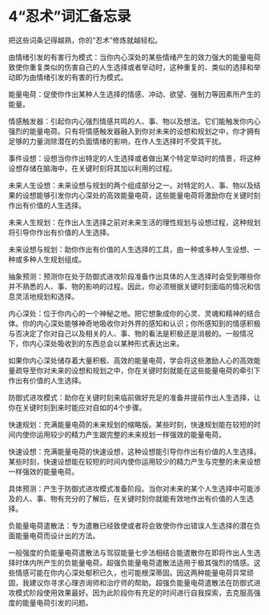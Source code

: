 ﻿# 4“忍术”词汇备忘录

把这些词条记得越熟，你的“忍术”修炼就越轻松。

由情绪引发的有害行为模式：当你内心深处的某些情绪产生的效力强大的能量电荷致使你重复类似的伤害自己的人生选择或者举动时，这种重复的、类似的选择和举动即为由情绪引发的有害的行为模式。

能量电荷：促使你作出某种人生选择的情感、冲动、欲望、强制力等因素所产生的能量。

情感触发器：引起你内心强烈情感共鸣的人、事、物以及想法。它们能触发你内心强烈的能量电荷。只有将情感触发器融入到你对未来的设想和规划之中，你才拥有足够的力量消除潜在的负面情绪的影响，在作人生选择时不受其干扰。

事件设想：设想当你作出特定的人生选择或者做出某个特定举动时的情景，将这种设想存储在脑海中，在关键时刻将其加以利用的过程。

未来人生设想：未来设想与规划的两个组成部分之一。对特定的人、事、物以及结果的设想能够引发你内心深处的高效能量电荷，这些能量电荷将激励你在关键时刻作出有价值的人生选择。

未来人生规划：在作出人生选择之前对未来生活的理性规划与设想过程，这种规划将引导你作出有价值的人生选择。

未来设想与规划：助你作出有价值的人生选择的工具，由一种或多种人生设想、一种或多种人生规划组成。

抽象预测：预测你在处于防御式进攻阶段准备作出具体的人生选择时会受到哪些你并不熟悉的人、事、物的影响的过程。因此，你必须根据关键时刻面临的情况和信息灵活地规划和选择。

内心深处：位于你内心的一个神秘之地。把它想象成你的心灵、灵魂和精神的结合体。你的内心深处能够神奇地吸收你对外界的感知和认识；你所感知到的情感积极与否决定了你对自己以及相关的人、事、物的看法是积极还是消极的。一般情况下，你内心深处吸收到的东西总会以某种形式表达出来。

如果你内心深处储存着大量积极、高效的能量电荷，学会将这些激励人心的高效能量疏导至你对未来的设想和规划之中，你在关键时刻就能在这些能量电荷的牵引下作出有价值的人生选择。

防御式进攻模式：助你在关键时刻来临前做好充足的准备并提前作出人生选择，让你在关键时刻到来时能应对自如的4个步骤。

快速规划：充满能量电荷的未来规划的缩略版。某些时刻，快速规划能在较短的时间内使你运用较少的精力产生跟完整的未来规划一样强效的能量电荷。

快速设想：充满能量电荷的快速设想，这种设想能引导你作出有价值的人生选择。某些时刻，快速设想能在较短的时间内使你运用较少的精力产生与完整的未来设想一样强效的能量电荷。

具体预测：产生于防御式进攻模式准备阶段。当你对未来的某个人生选择中可能涉及的人、事、物有充分的了解后，在关键时刻你就能有效地作出有价值的人生选择。

负能量电荷遣散法：专为遣散已经致使或者将会致使你作出错误人生选择的潜在负面能量电荷而设计出的方法。

一般强度的负能量电荷遣散法与驾驭能量七步法相结合能遣散你在即将作出人生选择时体内所产生的负能量电荷。超强负能量电荷遣散法适用于极其强烈的情感。这些情感可能在你内心深处郁积已久，也可能根深蒂固。因这两种能量电荷异常顽固，我建议你寻求心理咨询师和治疗师的帮助。超强负能量电荷遣散法在防御式进攻模式阶段使用效果最好。因为此阶段你有充足的时间进行自我探索，去克服高强度的能量电荷引发的问题。



